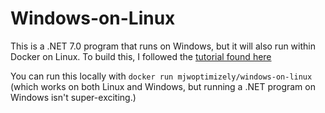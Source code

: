# Windows-on-Linux

This is a .NET 7.0 program that runs on Windows, but it will also run within Docker on Linux. To build this, I followed the [tutorial found here](https://learn.microsoft.com/en-us/dotnet/core/docker/build-container?tabs=windows)

You can run this locally with `docker run mjwoptimizely/windows-on-linux` (which works on both Linux and Windows, but running a .NET program on Windows isn't super-exciting.)

